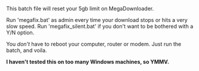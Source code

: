 This batch file will reset your 5gb limit on MegaDownloader.

Run 'megafix.bat' as admin every time your download stops or hits a very slow speed.
Run 'megafix_silent.bat' if you don't want to be bothered with a Y/N option.

You *don't* have to reboot your computer, router or modem.
Just run the batch, and voila.

**I haven't tested this on too many Windows machines, so YMMV.**
